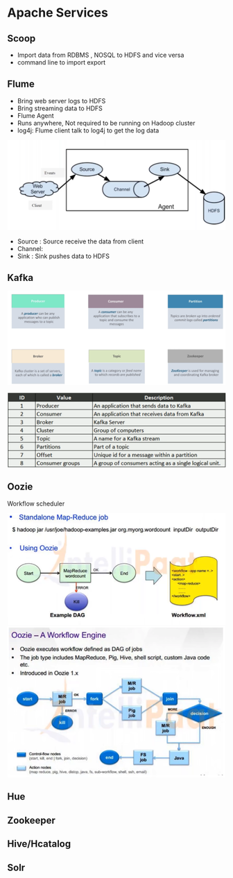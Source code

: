 # Apache Services


## Scoop

* Import data from RDBMS , NOSQL to HDFS and vice versa
* command line to import export


## Flume

* Bring web server logs to HDFS
* Bring streaming data to HDFS
* Flume Agent
* Runs anywhere, Not required to be running on Hadoop cluster
* log4j: Flume client talk to log4j to get the log data

![flume](Images/Flume.png)

* Source : Source receive the data from client
* Channel: 
* Sink   : Sink pushes data to HDFS 


## Kafka

![kafka](Images/Kafka_1.png)

![kafka](Images/Kafka_points.png)



## Oozie

Workflow scheduler

![oozie](Images/Oozie.png)
![oozie](Images/Oozie_1.png)


## Hue


## Zookeeper



## Hive/Hcatalog 

## Solr




